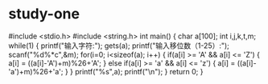 # study-one
#include <stdio.h>
#include <string.h>
int main()
{
    char a[100];
    int i,j,k,t,m;
    while(1)
    {
        printf("输入字符:");
        gets(a);
        printf("输入移位数（1-25）:");
        scanf("%d%*c",&m);
        for(i=0; i<sizeof(a); i++)
        {
            if(a[i] >= 'A' && a[i] <= 'Z')
            {
                a[i] = ((a[i]-'A')+m)%26+'A';
            }
            else if(a[i] >= 'a' && a[i] <= 'z')
            {
                a[i] = ((a[i]-'a')+m)%26+'a';
            }
        }
        printf("%s",a);
        printf("\n");
    }
    return 0;
}
